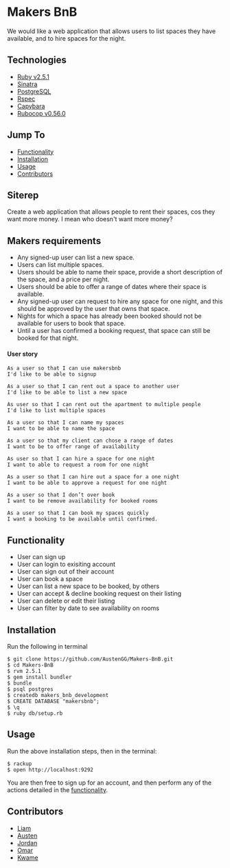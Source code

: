 # Makers BnB

We would like a web application that allows users to list spaces they have available, and to hire spaces for the night.

## Technologies
* [Ruby v2.5.1](https://www.ruby-lang.org/en/)
* [Sinatra](http://www.sinatrarb.com/)
* [PostgreSQL](https://www.postgresql.org/)
* [Rspec](http://rspec.info/)
* [Capybara](https://github.com/teamcapybara/capybara)
* [Rubocop v0.56.0](https://batsov.com/rubocop/)

## Jump To
* [Functionality](#functionality)
* [Installation](#install)
* [Usage](#usage)
* [Contributors](#contributors)

## Siterep

Create a web application that allows people to rent their spaces, cos they want more money. I mean who doesn't want more money?

## Makers requirements
* Any signed-up user can list a new space.
* Users can list multiple spaces.
* Users should be able to name their space, provide a short description of the space, and a price per night.
* Users should be able to offer a range of dates where their space is available.
* Any signed-up user can request to hire any space for one night, and this should be approved by the user that owns that space.
* Nights for which a space has already been booked should not be available for users to book that space.
* Until a user has confirmed a booking request, that space can still be booked for that night.

#### User story
```
As a user so that I can use makersbnb 
I'd like to be able to signup

As a user so that I can rent out a space to another user 
I'd like to be able to list a new space

As user so that I can rent out the apartment to multiple people 
I'd like to list multiple spaces

As a user so that I can name my spaces 
I want to be able to name the space

As a user so that my client can chose a range of dates 
I want to be to offer range of availability

As user so that I can hire a space for one night 
I want to able to request a room for one night

As a user so that I can hire out a space for a one night 
I want to be able to approve a request for one night

As a user so that I don’t over book 
I want to be remove availability for booked rooms

As a user so that I can book my spaces quickly 
I want a booking to be available until confirmed.
```

## <a name="functionality">Functionality</a>
* User can sign up
* User can login to exisiting account
* User can sign out of their account
* User can book a space
* User can list a new space to be booked, by others
* User can accept & decline booking request on their listing
* User can delete or edit their listing
* User can filter by date to see availability on rooms

## <a name="install">Installation</a>

Run the following in terminal

```
$ git clone https://github.com/AustenGG/Makers-BnB.git
$ cd Makers-BnB
$ rvm 2.5.1
$ gem install bundler
$ bundle
$ psql postgres
$ createdb makers_bnb_development
$ CREATE DATABASE "makersbnb";
$ \q
$ ruby db/setup.rb
```

## <a name="usage">Usage</a>

Run the above installation steps, then in the terminal:

```
$ rackup
$ open http://localhost:9292
```

You are then free to sign up for an account, and then perform any of the actions detailed in the [functionality](functionality).

## <a name="contributors">Contributors</a>
* [Liam](https://github.com/Coombszy)
* [Austen](https://github.com/AustenGG)
* [Jordan](https://github.com/jbailey5421)
* [Omar](https://github.com/omarkhan2270)
* [Kwame](https://github.com/Kwame-M)
